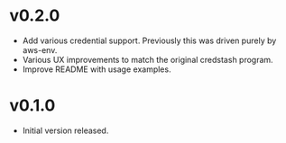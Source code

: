 # v0.2.0

* Add various credential support. Previously this was driven purely by aws-env.
* Various UX improvements to match the original credstash program.
* Improve README with usage examples.

# v0.1.0

* Initial version released.
